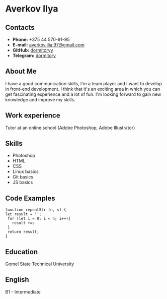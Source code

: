 # Averkov Ilya

## Contacts

* __Phone:__ +375 44 570-91-95
* __E-mail:__ averkov.ilia.97@gmail.com
* __GitHub:__ [dormitoryy](https://github.com/dormitoryy)
* __Telegram:__ [dormitory](https://telegram.me/hypiz)

## About Me

I have a good communication skills, I'm a team player and I want to develop in front-end development. I think that it's an exciting area in which you can get fascinating experience and a lot of fun. 
I'm looking forward to gain new knowledge and improve my skills.
 
## Work experience

Tutor at an online school (Adobe Photoshop, Adobe Illustrator)

## Skills

* Photoshop
* HTML
* CSS 
* Linux basics 
* Git basics 
* JS basics 

## Code Examples

 ```
 function repeatStr (n, s) {
let result = '';  
  for (let i = 0; i < n; i++){
    result +=s
  }
  return result;
}
 ```
 
## Education

Gomel State Technical University

## English

B1 - Intermediate

